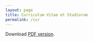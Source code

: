 ```yaml
---
layout: page
title: Curriculum Vitae et Studiorum
permalink: /cv/
---
```


Download [PDF version](https://michiari.github.io/other/Curriculum_Vitae_pub.pdf).

<!-- {% include embedpdf.html source="https://michiari.github.io/other/Curriculum_Vitae_pub.pdf" width=100 height=800 %}-->

<object data="https://michiari.github.io/other/Curriculum_Vitae_pub.pdf" type="application/pdf" width="100%" height="1000" />
